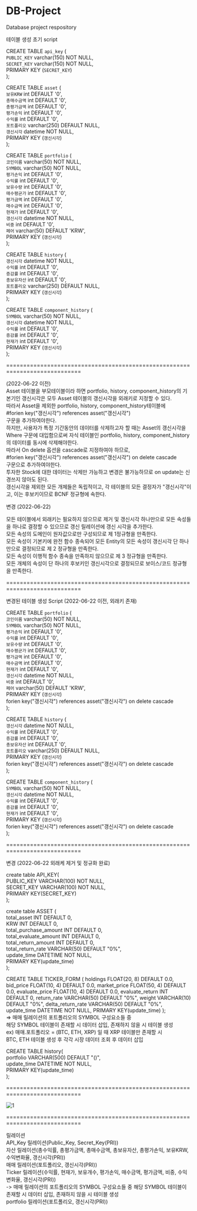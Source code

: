 # DB-Project
Database project respository

테이블 생성 초기 script

CREATE TABLE `api_key` (  
  `PUBLIC_KEY` varchar(150) NOT NULL,  
  `SECRET_KEY` varchar(150) NOT NULL,  
  PRIMARY KEY (`SECRET_KEY`)  
);  
  
CREATE TABLE `asset` (  
  `보유KRW` int DEFAULT '0',  
  `총매수금액` int DEFAULT '0',  
  `총평가금액` int DEFAULT '0',  
  `평가손익` int DEFAULT '0',  
  `수익률` int DEFAULT '0',  
  `포트폴리오` varchar(250) DEFAULT NULL,  
  `갱신시각` datetime NOT NULL,  
  PRIMARY KEY (`갱신시각`)  
);  
  
CREATE TABLE `portfolio` (  
  `코인이름` varchar(50) NOT NULL,  
  `SYMBOL` varchar(50) NOT NULL,  
  `평가손익` int DEFAULT '0',  
  `수익률` int DEFAULT '0',  
  `보유수량` int DEFAULT '0',   
  `매수평균가` int DEFAULT '0',  
  `평가금액` int DEFAULT '0',  
  `매수금액` int DEFAULT '0',  
  `현재가` int DEFAULT '0',  
  `갱신시각` datetime NOT NULL,  
  `비중` int DEFAULT '0',  
  `페어` varchar(50) DEFAULT 'KRW',  
  PRIMARY KEY (`갱신시각`)  
);  
  
CREATE TABLE `history` (  
  `갱신시각` datetime NOT NULL,  
  `수익률` int DEFAULT '0',  
  `증감률` int DEFAULT '0',  
  `총보유자산` int DEFAULT '0',  
  `포트폴리오` varchar(250) DEFAULT NULL,  
  PRIMARY KEY (`갱신시각`)  
);  
  
CREATE TABLE `component_history` (  
  `SYMBOL` varchar(50) NOT NULL,  
  `갱신시각` datetime NOT NULL,  
  `수익률` int DEFAULT '0',  
  `증감률` int DEFAULT '0',  
  `현재가` int DEFAULT '0',  
  PRIMARY KEY (`갱신시각`)  
);  
  
============================================================================  
  
(2022-06-22 이전)  
Asset 테이블을 부모테이블이라 하면 portfolio, history, component_history의 기본기인 갱신시각은 모두 Asset 테이블의 갱신시각을 외래키로 지정할 수 있다.  
따라서 Asset을 제외한 portfolio, history, component_history테이블에  
  #forien key("갱신시각") references asset("갱신시각")  
구문을 추가하여야한다.  
하지만, 사용자가 특정 기간동안의 데이터를 삭제하고자 할 때는 Asset의 갱신시각을 Where 구문에 대입함으로써 자식 테이블인 portfolio, history, component_history의 데이터를 동시에 삭제해야한다.  
따라서 On delete 옵션을 cascade로 지정하여야 하므로,  
  #forien key("갱신시각") references asset("갱신시각") on delete cascade  
구문으로 추가하여야한다.  
투자한 Stock에 대한 데이터는 삭제만 가능하고 변경은 불가능하므로 on update는 신경쓰지 않아도 된다.  
갱신시각을 제외한 모든 개체들은 독립적이고, 각 테이블의 모든 결정자가 "갱신시각"이고, 이는 후보키이므로 BCNF 정규형에 속한다.  
  
변경 (2022-06-22)  
  
모든 테이블에서 외래키는 필요하지 않으므로 제거 및 갱신시각 하나만으로 모든 속성들을 하나로 결정할 수 있으므로 갱신 릴레이션에 갱신 시각을 추가한다.  
모든 속성의 도메인이 원자값으로만 구성되므로 제 1정규형을 만족한다.  
모든 속성이 기본키에 완전 함수 종속되어 모든 Entity의 모든 속성이 갱신시각 단 하나만으로 결정되므로 제 2 정규형을 만족한다.  
모든 속성이 이행적 함수 종속을 만족하지 않으므로 제 3 정규형을 만족한다.  
모든 개체의 속성이 단 하나의 후보키인 갱신시각으로 결정되므로 보이스/코드 정규형을 만족한다.  
  
============================================================================  
  
변경된 테이블 생성 Script (2022-06-22 이전, 외래키 존재)  
  
CREATE TABLE `portfolio` (  
  `코인이름` varchar(50) NOT NULL,  
  `SYMBOL` varchar(50) NOT NULL,  
  `평가손익` int DEFAULT '0',  
  `수익률` int DEFAULT '0',  
  `보유수량` int DEFAULT '0',  
  `매수평균가` int DEFAULT '0',  
  `평가금액` int DEFAULT '0',  
  `매수금액` int DEFAULT '0',  
  `현재가` int DEFAULT '0',  
  `갱신시각` datetime NOT NULL,  
  `비중` int DEFAULT '0',  
  `페어` varchar(50) DEFAULT 'KRW',  
  PRIMARY KEY (`갱신시각`)  
  forien key("갱신시각") references asset("갱신시각") on delete cascade  
);  
  
CREATE TABLE `history` (  
  `갱신시각` datetime NOT NULL,  
  `수익률` int DEFAULT '0',  
  `증감률` int DEFAULT '0',  
  `총보유자산` int DEFAULT '0',  
  `포트폴리오` varchar(250) DEFAULT NULL,  
  PRIMARY KEY (`갱신시각`)  
  forien key("갱신시각") references asset("갱신시각") on delete cascade  
);  
  
CREATE TABLE `component_history` (  
  `SYMBOL` varchar(50) NOT NULL,  
  `갱신시각` datetime NOT NULL,  
  `수익률` int DEFAULT '0',  
  `증감률` int DEFAULT '0',  
  `현재가` int DEFAULT '0',  
  PRIMARY KEY (`갱신시각`)  
  forien key("갱신시각") references asset("갱신시각") on delete cascade  
);  

============================================================================  

변경 (2022-06-22 외래케 제거 및 정규화 완료)

create table API_KEY(  
        PUBLIC_KEY VARCHAR(100) NOT NULL,  
        SECRET_KEY VARCHAR(100) NOT NULL,  
        PRIMARY KEY(SECRET_KEY)  
        );  
  
create table ASSET (  
       total_asset INT DEFAULT 0,  
       KRW INT DEFAULT 0,  
       total_purchase_amount INT DEFAULT 0,  
       total_evaluate_amount INT DEFAULT 0,  
       total_return_amount INT DEFAULT 0,  
       total_return_rate VARCHAR(50) DEFAULT "0%",  
       update_time DATETIME NOT NULL,  
       PRIMARY KEY(update_time)  
       );

 CREATE TABLE TICKER_FORM (
       holdings FLOAT(20, 8) DEFAULT 0.0,
       bid_price FLOAT(10, 4) DEFAULT 0.0,
       market_price FLOAT(50, 4) DEFAULT 0.0,
       evaluate_price FLOAT(10, 4) DEFAULT 0.0,
       evaluate_return INT DEFAULT 0,
       return_rate VARCHAR(50) DEFAULT "0%",
       weight VARCHAR(10) DEFAULT "0%",
       delta_return_rate VARCHAR(50) DEFAULT "0%",
       update_time DATETIME NOT NULL,
       PRIMARY KEY(update_time)
       );  
 => 매매 릴레이션의 포트폴리오의 SYMBOL 구성요소들 중   
      해당 SYMBOL 테이블이 존재할 시 데이터 삽입, 존재하지 않을 시 테이블 생성  
      ex) 매매.포트폴리오 = (BTC, ETH, XRP) 일 때 XRP 테이블만 존재할 시   
           BTC, ETH 테이블 생성 후 각각 시장 데이터 조회 후 데이터 삽입  
  
CREATE TABLE history(  
       portfolio VARCHAR(500) DEFAULT "()",  
       update_time DATETIME NOT NULL,  
       PRIMARY KEY(update_time)  
       );  
       
============================================================================  
    
![1](https://user-images.githubusercontent.com/75199215/175197130-8a116a97-0404-4a25-a626-9759a82ddc40.png)

============================================================================  
  
릴레이션  
API_Key 릴레이션(Public_Key, Secret_Key(PRI))  
자산 릴레이션(총수익률, 총평가금액, 총매수금액, 총보유자산, 총평가손익, 보유KRW, 수익변화율, 갱신시각(PRI))  
매매 릴레이션(포트폴리오, 갱신시각(PRI))  
Ticker 릴레이션(수익률, 현재가, 보유개수, 평가손익, 매수금액, 평가금액, 비중, 수익변화율, 갱신시각(PRI))  
    -> 매매 릴레이션의 포트폴리오의 SYMBOL 구성요소들 중 해당 SYMBOL 테이블이 존재할 시 데이터 삽입, 존재하지 않을 시 테이블 생성  
portfolio 릴레이션(포트폴리오, 갱신시각(PRI))  
  
